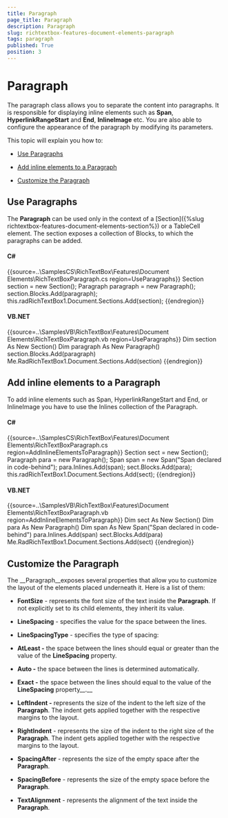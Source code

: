 ```yaml
---
title: Paragraph
page_title: Paragraph
description: Paragraph
slug: richtextbox-features-document-elements-paragraph
tags: paragraph
published: True
position: 3
---
```


# Paragraph



The paragraph class allows you to separate the content into paragraphs. It is responsible for displaying 
      	inline elements such as __Span__, __HyperlinkRangeStart__ and
      	__End__, __InlineImage__ etc. You are also able to configure the
      	appearance of the paragraph by modifying its parameters.
      

This topic will explain you how to:

* [Use Paragraphs](#use-paragraphs)

* [Add inline elements to a Paragraph](#add-inline-elements-to-a-paragraph)

* [Customize the Paragraph](#customize-the-paragraph)

## Use Paragraphs

The __Paragraph__ can be used only in the context of a
        	[Section]({%slug richtextbox-features-document-elements-section%}) 
        	or a TableCell element. The section exposes a collection of Blocks, to which the paragraphs
        	can be added.
        

#### __C#__

{{source=..\SamplesCS\RichTextBox\Features\Document Elements\RichTextBoxParagraph.cs region=UseParagraphs}}
	            Section section = new Section();
	            Paragraph paragraph = new Paragraph();
	            section.Blocks.Add(paragraph);
	            this.radRichTextBox1.Document.Sections.Add(section);
	{{endregion}}



#### __VB.NET__

{{source=..\SamplesVB\RichTextBox\Features\Document Elements\RichTextBoxParagraph.vb region=UseParagraphs}}
	        Dim section As New Section()
	        Dim paragraph As New Paragraph()
	        section.Blocks.Add(paragraph)
	        Me.RadRichTextBox1.Document.Sections.Add(section)
	{{endregion}}



## Add inline elements to a Paragraph

To add inline elements such as Span, HyperlinkRangeStart and End, or InlineImage you have to use the Inlines 
        	collection of the Paragraph. 

#### __C#__

{{source=..\SamplesCS\RichTextBox\Features\Document Elements\RichTextBoxParagraph.cs region=AddInlineElementsToParagraph}}
	            Section sect = new Section();
	            Paragraph para = new Paragraph();
	            Span span = new Span("Span declared in code-behind");
	            para.Inlines.Add(span);
	            sect.Blocks.Add(para);
	            this.radRichTextBox1.Document.Sections.Add(sect);
	{{endregion}}



#### __VB.NET__

{{source=..\SamplesVB\RichTextBox\Features\Document Elements\RichTextBoxParagraph.vb region=AddInlineElementsToParagraph}}
	        Dim sect As New Section()
	        Dim para As New Paragraph()
	        Dim span As New Span("Span declared in code-behind")
	        para.Inlines.Add(span)
	        sect.Blocks.Add(para)
	        Me.RadRichTextBox1.Document.Sections.Add(sect)
	{{endregion}}



## Customize the Paragraph

The __Paragraph__exposes several properties that allow you to customize the layout
        	of the elements placed underneath it. Here is a list of them:

* __FontSize__ - represents the font size of the text inside the 
          	__Paragraph__. If not explicitly set to its child elements, they inherit its value.
          

* __LineSpacing__ - specifies the value for the space between the lines.

* __LineSpacingType__ - specifies the type of spacing:

* __AtLeast -__ the space between the lines should equal or greater than the value of the __LineSpacing__ property.

* __Auto -__ the space between the lines is determined automatically.

* __Exact -__ the space between the lines should equal to the value of the __LineSpacing__ property__.__

* __LeftIndent -__ represents the size of the indent to the left size of the __Paragraph__. The indent gets applied together with the respective margins to the layout.

* __RightIndent__ - represents the size of the indent to the right size of the __Paragraph__. The indent gets applied together with the respective margins to the layout.

* __SpacingAfter__ - represents the size of the empty space after the __Paragraph__.

* __SpacingBefore__ - represents the size of the empty space before the __Paragraph__.

* __TextAlignment__ - represents the alignment of the text inside the __Paragraph__.
